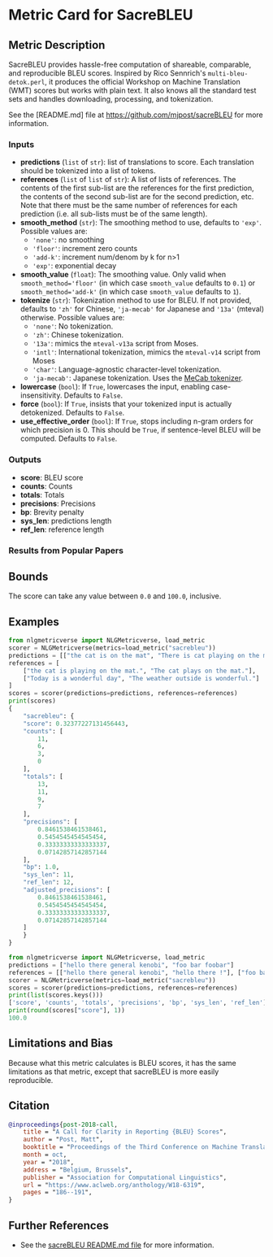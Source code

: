 # Metric Card for SacreBLEU

## Metric Description
SacreBLEU provides hassle-free computation of shareable, comparable, and reproducible BLEU scores. Inspired by Rico Sennrich's `multi-bleu-detok.perl`, it produces the official Workshop on Machine Translation (WMT) scores but works with plain text. It also knows all the standard test sets and handles downloading, processing, and tokenization.

See the [README.md] file at https://github.com/mjpost/sacreBLEU for more information.

### Inputs
- **predictions** (`list` of `str`): list of translations to score. Each translation should be tokenized into a list of tokens.
- **references** (`list` of `list` of `str`): A list of lists of references. The contents of the first sub-list are the references for the first prediction, the contents of the second sub-list are for the second prediction, etc. Note that there must be the same number of references for each prediction (i.e. all sub-lists must be of the same length).
- **smooth_method** (`str`): The smoothing method to use, defaults to `'exp'`. Possible values are:
    - `'none'`: no smoothing
    - `'floor'`: increment zero counts
    - `'add-k'`: increment num/denom by k for n>1
    - `'exp'`: exponential decay
- **smooth_value** (`float`): The smoothing value. Only valid when `smooth_method='floor'` (in which case `smooth_value` defaults to `0.1`) or `smooth_method='add-k'` (in which case `smooth_value` defaults to `1`).
- **tokenize** (`str`): Tokenization method to use for BLEU. If not provided, defaults to `'zh'` for Chinese, `'ja-mecab'` for Japanese and `'13a'` (mteval) otherwise. Possible values are:
    - `'none'`: No tokenization.
    - `'zh'`: Chinese tokenization.
    - `'13a'`: mimics the `mteval-v13a` script from Moses.
    - `'intl'`: International tokenization, mimics the `mteval-v14` script from Moses
    - `'char'`: Language-agnostic character-level tokenization.
    - `'ja-mecab'`: Japanese tokenization. Uses the [MeCab tokenizer](https://pypi.org/project/mecab-python3).
- **lowercase** (`bool`): If `True`, lowercases the input, enabling case-insensitivity. Defaults to `False`.
- **force** (`bool`): If `True`, insists that your tokenized input is actually detokenized. Defaults to `False`.
- **use_effective_order** (`bool`): If `True`, stops including n-gram orders for which precision is 0. This should be `True`, if sentence-level BLEU will be computed. Defaults to `False`.

### Outputs
- **score**: BLEU score
- **counts**: Counts
- **totals**: Totals
- **precisions**: Precisions
- **bp**: Brevity penalty
- **sys_len**: predictions length
- **ref_len**: reference length

### Results from Popular Papers

## Bounds
The score can take any value between `0.0` and `100.0`, inclusive.

## Examples
```python
from nlgmetricverse import NLGMetricverse, load_metric
scorer = NLGMetricverse(metrics=load_metric("sacrebleu"))
predictions = [["the cat is on the mat", "There is cat playing on the mat"], ["Look! a wonderful day."]]
references = [
    ["the cat is playing on the mat.", "The cat plays on the mat."], 
    ["Today is a wonderful day", "The weather outside is wonderful."]
]
scores = scorer(predictions=predictions, references=references)
print(scores)
{
    "sacrebleu": {
    "score": 0.32377227131456443,
    "counts": [
        11,
        6,
        3,
        0
    ],
    "totals": [
        13,
        11,
        9,
        7
    ],
    "precisions": [
        0.8461538461538461,
        0.5454545454545454,
        0.33333333333333337,
        0.07142857142857144
    ],
    "bp": 1.0,
    "sys_len": 11,
    "ref_len": 12,
    "adjusted_precisions": [
        0.8461538461538461,
        0.5454545454545454,
        0.33333333333333337,
        0.07142857142857144
    ]
    }
}

from nlgmetricverse import NLGMetricverse, load_metric
predictions = ["hello there general kenobi", "foo bar foobar"]
references = [["hello there general kenobi", "hello there !"], ["foo bar foobar", "foo bar foobar"]]
scorer = NLGMetricverse(metrics=load_metric("sacrebleu"))
scores = scorer(predictions=predictions, references=references)
print(list(scores.keys()))
['score', 'counts', 'totals', 'precisions', 'bp', 'sys_len', 'ref_len']
print(round(scores["score"], 1))
100.0
```

## Limitations and Bias
Because what this metric calculates is BLEU scores, it has the same limitations as that metric, except that sacreBLEU is more easily reproducible.

## Citation
```bibtex
@inproceedings{post-2018-call,
    title = "A Call for Clarity in Reporting {BLEU} Scores",
    author = "Post, Matt",
    booktitle = "Proceedings of the Third Conference on Machine Translation: Research Papers",
    month = oct,
    year = "2018",
    address = "Belgium, Brussels",
    publisher = "Association for Computational Linguistics",
    url = "https://www.aclweb.org/anthology/W18-6319",
    pages = "186--191",
}
```

## Further References
- See the [sacreBLEU README.md file](https://github.com/mjpost/sacreBLEU) for more information.